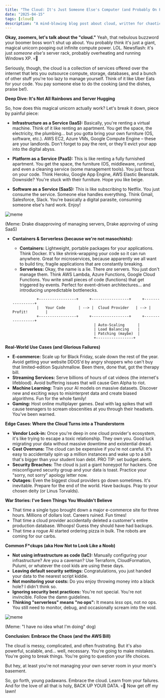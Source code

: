 ```yaml
---
title: "The Cloud: It's Just Someone Else's Computer (and Probably On Fire)"
date: "2025-04-15"
tags: [cloud]
description: "A mind-blowing blog post about cloud, written for chaotic Gen Z engineers."
---
```


**Okay, zoomers, let's talk about the "cloud."** Yeah, that nebulous buzzword your boomer boss won't shut up about. You probably think it's just a giant, magical unicorn pooping out infinite compute power. LOL. Newsflash: it's just *someone else's* server rack, probably overheating and running Windows XP. 💀🙏

Seriously, though, the cloud is a collection of services offered over the internet that lets you outsource compute, storage, databases, and a bunch of other stuff you're too lazy to manage yourself. Think of it like Uber Eats for your code. You pay someone else to do the cooking (and the dishes, praise be!).

**Deep Dive: It's Not All Rainbows and Server Hugging**

So, how does this magical unicorn actually work? Let's break it down, piece by painful piece:

*   **Infrastructure as a Service (IaaS):** Basically, you're renting a virtual machine. Think of it like renting an apartment. You get the space, the electricity, the plumbing... but you gotta bring your own furniture (OS, software, etc.). AWS EC2, Azure VMs, Google Compute Engine – these are your landlords. Don't forget to pay the rent, or they'll evict your app into the digital abyss.

*   **Platform as a Service (PaaS):** This is like renting a fully furnished apartment. You get the space, the furniture (OS, middleware, runtime), and even a cleaning service (some management tools). You just focus on your code. Think Heroku, Google App Engine, AWS Elastic Beanstalk. Downside? You're stuck with their furniture. Hope you like beige.

*   **Software as a Service (SaaS):** This is like subscribing to Netflix. You just consume the service. Someone else handles everything. Think Gmail, Salesforce, Slack. You're basically a digital parasite, consuming someone else's hard work. Enjoy!

![meme](https://i.imgflip.com/31d5i6.jpg)

(Meme: Drake disapproving of managing servers, Drake approving of using SaaS)

*   **Containers & Serverless (because we're not masochists):**
    *   **Containers:** Lightweight, portable packages for your applications. Think Docker. It's like shrink-wrapping your code so it can run anywhere. Great for microservices, because apparently we all want to build tiny, fragile applications that are constantly breaking.
    *   **Serverless:** Okay, the name is a lie. There *are* servers. You just don't manage them. Think AWS Lambda, Azure Functions, Google Cloud Functions. You write small pieces of code (functions) that get triggered by events. Perfect for event-driven architectures… and introducing unpredictable bottlenecks.

    ```ascii
               +-----------------+     +-----------------+     +-----------------+
               |   Your Code      | --> |  Cloud Provider   | --> |  Profit!        |
               +-----------------+     +-----------------+     +-----------------+
                                         | Auto-Scaling      |
                                         | Load Balancing    |
                                         | Patching (maybe)  |
                                         +-----------------+
    ```

**Real-World Use Cases (and Glorious Failures)**

*   **E-commerce:** Scale up for Black Friday, scale down the rest of the year. Avoid getting your website DDOS'd by angry shoppers who can't buy that limited-edition Squishmallow. Been there, done that, got the therapy bill.
*   **Streaming Services:** Serve billions of hours of cat videos (the internet's lifeblood). Avoid buffering issues that will cause Gen Alpha to riot.
*   **Machine Learning:** Train your AI models on massive datasets. Discover new and exciting ways to misinterpret data and create biased algorithms. Fun for the whole family!
*   **Gaming:** Host online multiplayer games. Deal with lag spikes that will cause teenagers to scream obscenities at you through their headsets. You've been warned.

**Edge Cases: Where the Cloud Turns into a Thunderstorm**

*   **Vendor Lock-in:** Once you're deep in one cloud provider's ecosystem, it's like trying to escape a toxic relationship. They own you. Good luck migrating your data without massive downtime and existential dread.
*   **Cost Overruns:** The cloud can be expensive if you're not careful. It's easy to accidentally spin up a million instances and wake up to a bill that's bigger than your student loan debt. PRO TIP: set budget alerts.
*   **Security Breaches:** The cloud is just a giant honeypot for hackers. One misconfigured security group and your data is toast. Practice your "sorry, not sorry" apology letter now.
*   **Outages:** Even the biggest cloud providers go down sometimes. It's inevitable. Prepare for the end of the world. Have backups. Pray to your chosen deity (or Linus Torvalds).

**War Stories: I've Seen Things You Wouldn't Believe**

*   That time a single typo brought down a major e-commerce site for three hours. Millions of dollars lost. Careers ruined. Fun times!
*   That time a cloud provider accidentally deleted a customer's entire production database. Whoops! Guess they should have had backups.
*   That time a rogue AI started ordering pizza in bulk. The robots are coming for our carbs.

**Common F\*ckups (aka How Not to Look Like a Noob)**

*   **Not using infrastructure as code (IaC):** Manually configuring your infrastructure? Are you a caveman? Use Terraform, CloudFormation, Pulumi, or whatever the cool kids are using these days.
*   **Leaving default security settings:** Congratulations, you just handed your data to the nearest script kiddie.
*   **Not monitoring your costs:** Do you enjoy throwing money into a black hole? I didn't think so.
*   **Ignoring security best practices:** You're not special. You're not invincible. Follow the damn guidelines.
*   **Thinking "serverless" means "no ops":** It means *less* ops, not *no* ops. You still need to monitor, debug, and occasionally scream into the void.

![meme](https://i.kym-cdn.com/photos/images/newsfeed/001/217/721/f43.jpg)

(Meme: "I have no idea what I'm doing" dog)

**Conclusion: Embrace the Chaos (and the AWS Bill)**

The cloud is messy, complicated, and often frustrating. But it's also powerful, scalable, and... well, necessary. You're going to make mistakes. You're going to break things. You're going to question your life choices.

But hey, at least you're not managing your own server room in your mom's basement.

So, go forth, young padawans. Embrace the cloud. Learn from your failures. And for the love of all that is holy, BACK UP YOUR DATA. 💀🙏 Now get off my lawn!

